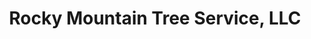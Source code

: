 ---
title: "Rocky Mountain Tree Service, LLC"
url: /loveland/rocky-mountain-tree-service-llc/
shop: Garten-Center
---